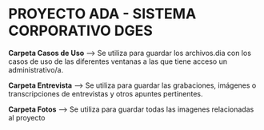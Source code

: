 # PROYECTO ADA - SISTEMA CORPORATIVO DGES


**Carpeta Casos de Uso** --> Se utiliza para guardar los archivos.dia con los casos de uso de las diferentes ventanas a las que tiene acceso un administrativo/a.

**Carpeta Entrevista** --> Se utiliza para guardar las grabaciones, imágenes o transcripciones de entrevistas y otros apuntes pertinentes.

**Carpeta Fotos** --> Se utiliza para guardar todas las imagenes relacionadas al proyecto
